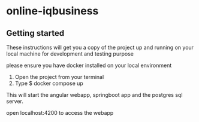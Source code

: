 # online-iqbusiness
## Getting started

These instructions will get you a copy of the project up and running on your local machine for development and testing purpose

please ensure you have docker installed on your local environment

1. Open the project from your terminal
2. Type $ docker compose up

This will start the angular webapp, springboot app and the postgres sql server.

open localhost:4200 to access the webapp


